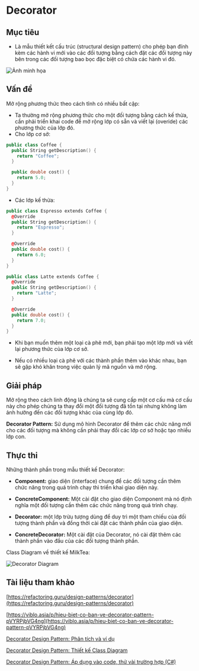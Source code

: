 # Decorator

## Mục tiêu

- Là mẫu thiết kết cấu trúc (structural design pattern) cho phép bạn đính kèm các hành vi mới vào các đối tượng bằng cách đặt các đối tượng này bên trong các đối tượng bao bọc đặc biệt có chứa các hành vi đó.

![Ảnh minh họa](/images/1.bmp)

## Vấn đề

Mở rộng phương thức theo cách tĩnh có nhiều bất cập:
- Ta thường mở rộng phương thức cho một đối tượng bằng cách kế thừa, cần phải triển khai code để mở rộng lớp có sẵn và viết lại (overide) các phương thức của lớp đó.
- Cho lớp cơ sở:
```c++
public class Coffee {
  public String getDescription() {
    return "Coffee";
  }

  public double cost() {
    return 5.0;
  }
}
```

- Các lớp kế thừa:
```c++
public class Espresso extends Coffee {
  @Override
  public String getDescription() {
    return "Espresso";
  }

  @Override
  public double cost() {
    return 6.0;
  }
}

public class Latte extends Coffee {
  @Override
  public String getDescription() {
    return "Latte";
  }

  @Override
  public double cost() {
    return 7.0;
  }
}
```

- Khi bạn muốn thêm một loại cà phê mới, bạn phải tạo một lớp mới và viết lại phương thức của lớp cơ sở.

- Nếu có nhiều loại cà phê với các thành phần thêm vào khác nhau, bạn sẽ gặp khó khăn trong việc quản lý mã nguồn và mở rộng.

## Giải pháp

Mở rộng theo cách linh động là chúng ta sẽ cung cấp một cơ cấu mà cơ cấu này cho phép chúng ta thay đổi một đối tượng đã tồn tại nhưng không làm ảnh hưởng đến các đối tượng khác của cùng lớp đó.

**Decorator Pattern:** Sử dụng mô hình Decorator để thêm các chức năng mới cho các đối tượng mà không cần phải thay đổi các lớp cơ sở hoặc tạo nhiều lớp con.

## Thực thi

Những thành phần trong mẫu thiết kế Decorator:

- **Component:** giao diện (interface) chung để các đối tượng cần thêm chức năng trong quá trình chạy thì triển khai giao diện này.

- **ConcreteComponent:** Một cài đặt cho giao diện Component mà nó định nghĩa một đối tượng cần thêm các chức năng trong quá trình chạy.

- **Decorator:** một lớp trừu tượng dùng để duy trì một tham chiếu của đối tượng thành phần và đồng thời cài đặt các thành phần của giao diện.

- **ConcreteDecorator:** Một cài đặt của Decorator, nó cài đặt thêm các thành phần vào đầu của các đối tượng thành phần.

Class Diagram về thiết kế MilkTea:

![Decorator Diagram](/images/diagram.png)

## Tài liệu tham khảo

[https://refactoring.guru/design-patterns/decorator](https://refactoring.guru/design-patterns/decorator)

[https://viblo.asia/p/hieu-biet-co-ban-ve-decorator-pattern-pVYRPjbVG4ng](https://viblo.asia/p/hieu-biet-co-ban-ve-decorator-pattern-pVYRPjbVG4ng)

[Decorator Design Pattern: Phân tích và ví dụ](https://www.youtube.com/watch?v=to5yJ54AxOg)

[Decorator Design Pattern: Thiết kế Class Diagram](https://www.youtube.com/watch?v=MpteSKnnDZc)

[Decorator Design Pattern: Áp dụng vào code, thử vài trường hợp (C#)](https://www.youtube.com/watch?v=U2XUrAefHME&t=612s)
